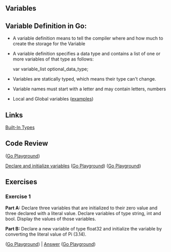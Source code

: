 ## Variables



## Variable Definition in Go:

* A variable definition means to tell the compiler where and how much to create the storage for
  the Variable

* A variable definition specifies a data type and contains a list of one or more variables of that type as follows:

    var variable_list optional_data_type;


* Variables are statically typed, which means their type can't change.

* Variable names must start with a letter and may contain letters, numbers

* Local and Global variables
([examples](https://play.golang.org/p/QIx2ANNbTz))

## Links

[Built-In Types](http://golang.org/ref/spec#Boolean_types)




## Code Review
([Go Playground](http://play.golang.org/p/Zv45CSMaiD))

[Declare and initialize variables](Examples/Example1.go) ([Go Playground](http://play.golang.org/p/6w6hBNE75a))
([Go Playground](http://play.golang.org/p/Zv45CSMaiD))

## Exercises

### Exercise 1

**Part A:** Declare three variables that are initialized to their zero value and three declared with a literal value. Declare variables of type string, int and bool. Display the values of those variables.

**Part B:** Declare a new variable of type float32 and initialize the variable by converting the literal value of Pi (3.14).

([Go Playground](https://play.golang.org/p/1xUWjHMB3I)) |
[Answer](Exercises/Exercise1.go) ([Go Playground](https://play.golang.org/p/d2M0Q3mRnd))

